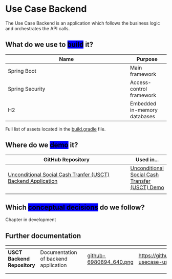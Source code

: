 # Use Case Backend

The Use Case Backend is an application which follows the business logic and orchestrates the API calls.

## What do we use to <mark style="background-color:blue;">build</mark> it?

<table><thead><tr><th width="365.8262910798122">Name</th><th>Purpose</th></tr></thead><tbody><tr><td>Spring Boot</td><td>Main framework</td></tr><tr><td>Spring Security</td><td>Access-control framework</td></tr><tr><td>H2</td><td>Embedded in-memory databases</td></tr></tbody></table>

Full list of assets located in the [build.gradle](https://github.com/GovStackWorkingGroup/sandbox-usecase-usct-backend/blob/main/build.gradle) file.

## Where do we <mark style="background-color:blue;">demo</mark> it?

<table><thead><tr><th width="366.5">GitHub Repository</th><th>Used in...</th></tr></thead><tbody><tr><td><a href="https://github.com/GovStackWorkingGroup/sandbox-usecase-usct-backend/tree/main/src/main/java/global/govstack/usct">Unconditional Social Cash Tranfer (USCT) Backend Application</a></td><td><a href="../access-demos/usct-use-case.md">Unconditional Social Cash Transfer (USCT) Demo</a></td></tr><tr><td></td><td></td></tr></tbody></table>

## Which <mark style="background-color:blue;">conceptual decisions</mark> do we follow?

Chapter in development

## Further documentation

<table data-view="cards"><thead><tr><th></th><th></th><th></th><th data-hidden data-card-cover data-type="files"></th><th data-hidden data-card-target data-type="content-ref"></th></tr></thead><tbody><tr><td><strong>USCT Backend Repository</strong></td><td>Documentation of backend application</td><td></td><td><a href="../.gitbook/assets/github-6980894_640.png">github-6980894_640.png</a></td><td><a href="https://github.com/GovStackWorkingGroup/sandbox-usecase-usct-backend/blob/main/docs/main.md">https://github.com/GovStackWorkingGroup/sandbox-usecase-usct-backend/blob/main/docs/main.md</a></td></tr><tr><td></td><td></td><td></td><td></td><td></td></tr><tr><td></td><td></td><td></td><td></td><td></td></tr></tbody></table>
